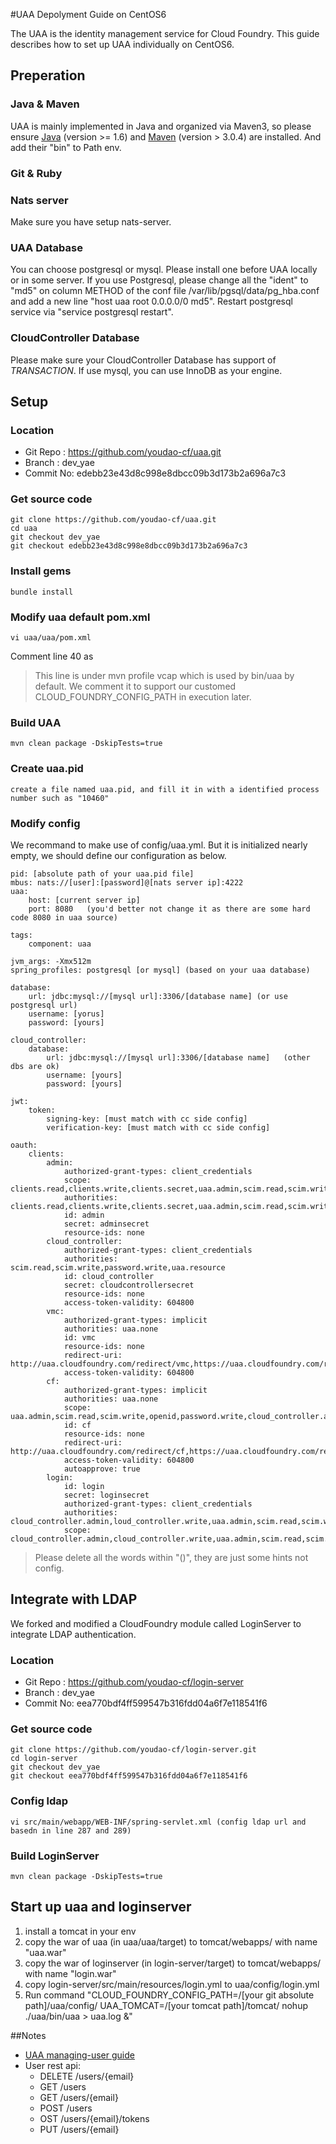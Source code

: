 #UAA Depolyment Guide on CentOS6

The UAA is the identity management service for Cloud Foundry.
This guide describes how to set up UAA individually on CentOS6. 

## Preperation
### Java & Maven 
UAA is mainly implemented in Java and organized via Maven3, so please ensure [Java](http://www.oracle.com/technetwork/java/javase/downloads) (version >= 1.6) and [Maven](http://maven.apache.org/download.cgi) (version > 3.0.4) are installed. And add their "bin" to Path env.

### Git & Ruby 

### Nats server
Make sure you have setup nats-server.

### UAA Database
You can choose postgresql or mysql. Please install one before UAA locally or in some server.
If you use Postgresql, please change all the "ident" to "md5" on column METHOD of the conf file /var/lib/pgsql/data/pg_hba.conf and add a new line "host uaa root 0.0.0.0/0 md5". Restart postgresql service via "service postgresql restart".

### CloudController Database
Please make sure your CloudController Database has support of *TRANSACTION*. If use mysql, you can use InnoDB as your engine.

## Setup
### Location
- Git Repo : https://github.com/youdao-cf/uaa.git
- Branch : dev_yae
- Commit No: edebb23e43d8c998e8dbcc09b3d173b2a696a7c3

### Get source code

    git clone https://github.com/youdao-cf/uaa.git
	cd uaa
	git checkout dev_yae
	git checkout edebb23e43d8c998e8dbcc09b3d173b2a696a7c3
	
### Install gems

	bundle install

### Modify uaa default pom.xml
	
	vi uaa/uaa/pom.xml
	
Comment line 40 as 
	<!--<CLOUD_FOUNDRY_CONFIG_PATH>${project.basedir}/src/test/resources/test/profiles/vcap</CLOUD_FOUNDRY_CONFIG_PATH>-->
> This line is under mvn profile vcap which is used by bin/uaa by default. We comment it to support our customed CLOUD_FOUNDRY_CONFIG_PATH in execution later.

### Build UAA
	
	mvn clean package -DskipTests=true

### Create uaa.pid

	create a file named uaa.pid, and fill it in with a identified process number such as "10460"
	
### Modify config
We recommand to make use of config/uaa.yml. But it is initialized nearly empty, we should define our configuration as below.
	
	pid: [absolute path of your uaa.pid file]
	mbus: nats://[user]:[password]@[nats server ip]:4222
	uaa:
		host: [current server ip]
		port: 8080   (you'd better not change it as there are some hard code 8080 in uaa source)

	tags:
		component: uaa

	jvm_args: -Xmx512m
	spring_profiles: postgresql [or mysql] (based on your uaa database) 
		
	database:
		url: jdbc:mysql://[mysql url]:3306/[database name] (or use postgresql url)
		username: [yorus]
		password: [yours]

	cloud_controller:
		database:
			url: jdbc:mysql://[mysql url]:3306/[database name]   (other dbs are ok)
			username: [yours]
			password: [yours]

	jwt:
		token:
			signing-key: [must match with cc side config]
			verification-key: [must match with cc side config]

	oauth:
		clients:
			admin:
				authorized-grant-types: client_credentials
				scope: clients.read,clients.write,clients.secret,uaa.admin,scim.read,scim.write
				authorities: clients.read,clients.write,clients.secret,uaa.admin,scim.read,scim.write
				id: admin
				secret: adminsecret
				resource-ids: none
			cloud_controller:
				authorized-grant-types: client_credentials
				authorities: scim.read,scim.write,password.write,uaa.resource
				id: cloud_controller
				secret: cloudcontrollersecret
				resource-ids: none
				access-token-validity: 604800
			vmc:
				authorized-grant-types: implicit
				authorities: uaa.none
				id: vmc
				resource-ids: none
				redirect-uri: http://uaa.cloudfoundry.com/redirect/vmc,https://uaa.cloudfoundry.com/redirect/vmc
				access-token-validity: 604800
			cf:
				authorized-grant-types: implicit
				authorities: uaa.none
				scope: uaa.admin,scim.read,scim.write,openid,password.write,cloud_controller.admin,cloud_controller.read,cloud_controller.write
				id: cf
				resource-ids: none
				redirect-uri: http://uaa.cloudfoundry.com/redirect/cf,https://uaa.cloudfoundry.com/redirect/cf
				access-token-validity: 604800
				autoapprove: true
			login:
				id: login
				secret: loginsecret
				authorized-grant-types: client_credentials
				authorities: cloud_controller.admin,loud_controller.write,uaa.admin,scim.read,scim.write,openid,password.write
				scope: cloud_controller.admin,cloud_controller.write,uaa.admin,scim.read,scim.write,openid,password.write

>Please delete all the words within "()", they are just some hints not config.


## Integrate with LDAP

We forked and modified a CloudFoundry module called LoginServer to integrate LDAP authentication. 
### Location
- Git Repo : https://github.com/youdao-cf/login-server
- Branch : dev_yae
- Commit No: eea770bdf4ff599547b316fdd04a6f7e118541f6

### Get source code

	git clone https://github.com/youdao-cf/login-server.git
	cd login-server
	git checkout dev_yae
	git checkout eea770bdf4ff599547b316fdd04a6f7e118541f6

### Config ldap

	vi src/main/webapp/WEB-INF/spring-servlet.xml (config ldap url and basedn in line 287 and 289)

### Build LoginServer

	mvn clean package -DskipTests=true

## Start up uaa and loginserver

1. install a tomcat in your env
2. copy the war of uaa (in uaa/uaa/target) to tomcat/webapps/ with name "uaa.war"
3. copy the war of loginserver (in login-server/target) to tomcat/webapps/ with name "login.war"
4. copy login-server/src/main/resources/login.yml to uaa/config/login.yml
5. Run command "CLOUD_FOUNDRY_CONFIG_PATH=/[your git absolute path]/uaa/config/ UAA_TOMCAT=/[your tomcat path]/tomcat/ nohup ./uaa/bin/uaa > uaa.log &"

##Notes
* [UAA managing-user guide](http://cloudfoundry.github.com/docs/running/managing-users/)
* User rest api:
	* DELETE /users/{email}
	* GET /users
	* GET /users/{email}
	* POST /users
	* OST /users/{email}/tokens
	* PUT /users/{email}
